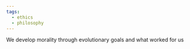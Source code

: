 ```yaml
---
tags:
  - ethics
  - philosophy
---
```

We develop morality through evolutionary goals and what worked for us